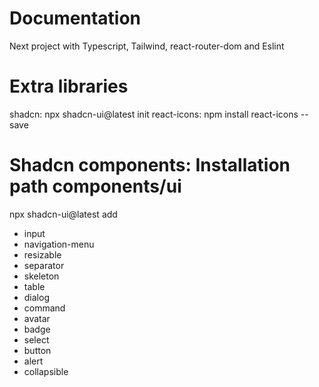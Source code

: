 # Documentation

Next project with Typescript, Tailwind, react-router-dom and Eslint

# Extra libraries

shadcn: npx shadcn-ui@latest init
react-icons: npm install react-icons --save

# Shadcn components: Installation path components/ui

npx shadcn-ui@latest add

- input
- navigation-menu
- resizable
- separator
- skeleton
- table
- dialog
- command
- avatar
- badge
- select
- button
- alert
- collapsible
